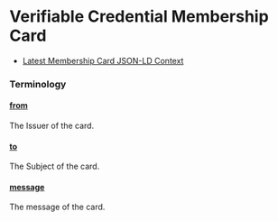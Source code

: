 # Verifiable Credential Membership Card

- [Latest Membership Card JSON-LD Context](./vc-membership-v0.0.jsonld)

### Terminology

<h4 id="from"><a href="#from">from</a></h4>

The Issuer of the card.

<h4 id="to"><a href="#to">to</a></h4>

The Subject of the card.

<h4 id="message"><a href="#message">message</a></h4>

The message of the card.

